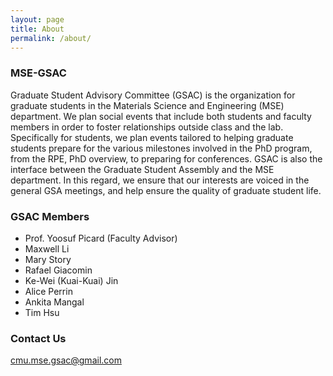 ```yaml
---
layout: page
title: About
permalink: /about/
---
```


### MSE-GSAC

Graduate Student Advisory Committee (GSAC) is the organization for graduate students in the Materials Science and Engineering (MSE) department. We plan social events that include both students and faculty members in order to foster relationships outside class and the lab. Specifically for students, we plan events tailored to helping graduate students prepare for the various milestones involved in the PhD program, from the RPE, PhD overview, to preparing for conferences. GSAC is also the interface between the Graduate Student Assembly and the MSE department. In this regard, we ensure that our interests are voiced in the general GSA meetings, and help ensure the quality of graduate student life.

### GSAC Members

- Prof. Yoosuf Picard (Faculty Advisor)
- Maxwell Li
- Mary Story
- Rafael Giacomin
- Ke-Wei (Kuai-Kuai) Jin
- Alice Perrin
- Ankita Mangal
- Tim Hsu

### Contact Us

[cmu.mse.gsac@gmail.com](mailto:cmu.mse.gsac@gmail.com)
